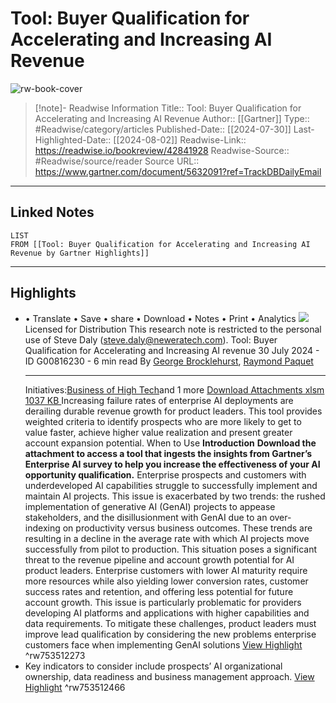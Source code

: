 # Tool: Buyer Qualification for Accelerating and Increasing AI Revenue

![rw-book-cover](https://emtemp.gcom.cloud/ngw/globalassets/gartner-tile.jpg)
<br>
>[!note]- Readwise Information
>Title:: Tool: Buyer Qualification for Accelerating and Increasing AI Revenue
>Author:: [[Gartner]]
>Type:: #Readwise/category/articles
>Published-Date:: [[2024-07-30]]
>Last-Highlighted-Date:: [[2024-08-02]]
>Readwise-Link:: https://readwise.io/bookreview/42841928
>Readwise-Source:: #Readwise/source/reader
>Source URL:: https://www.gartner.com/document/5632091?ref=TrackDBDailyEmail
--- 

## Linked Notes
```dataview
LIST
FROM [[Tool: Buyer Qualification for Accelerating and Increasing AI Revenue by Gartner Highlights]]
```

---

## Highlights
- • Translate
  • Save
  • share
  • Download
  • Notes
  • Print
  • Analytics
  ![](https://static.gartner.com/assets/common/images/gartner-black.png)
  Licensed for Distribution
  This research note is restricted to the personal use of Steve Daly (steve.daly@neweratech.com).
  Tool: Buyer Qualification for Accelerating and Increasing AI revenue
  30 July 2024 - ID G00816230 - 6 min read
  By [George Brocklehurst](https://www.gartner.com/analyst/becb03b97d), [Raymond Paquet](https://www.gartner.com/analyst/bfca09bb)
  * * *
  Initiatives:[Business of High Tech](https://www.gartner.com/explore/initiatives/overview/54025?ref=doc-constart)and 1 more
  [
  Download Attachments
  xlsm 1037 KB
  ](https://api.gartner.com/document/5632091/download/eyJ0aW1lIjoiMTcyMjYwNjIwNDMwNyIsInVzZXJJZCI6IjEzMjQ4OTI4MCIsInJlc0lkIjoiNTYzMjA5MSJ9/Buyer_Qualification_for_AI_Revenue.xlsm)
  Increasing failure rates of enterprise AI deployments are derailing durable revenue growth for product leaders. This tool provides weighted criteria to identify prospects who are more likely to get to value faster, achieve higher value realization and present greater account expansion potential.
  When to Use
  **Introduction**
  **Download the attachment to access a tool that ingests the insights from Gartner’s Enterprise AI survey to help you increase the effectiveness of your AI opportunity qualification.**
  Enterprise prospects and customers with underdeveloped AI capabilities struggle to successfully implement and maintain AI projects. This issue is exacerbated by two trends: the rushed implementation of generative AI (GenAI) projects to appease stakeholders, and the disillusionment with GenAI due to an over-indexing on productivity versus business outcomes. These trends are resulting in a decline in the average rate with which AI projects move successfully from pilot to production.
  This situation poses a significant threat to the revenue pipeline and account growth potential for AI product leaders. Enterprise customers with lower AI maturity require more resources while also yielding lower conversion rates, customer success rates and retention, and offering less potential for future account growth. This issue is particularly problematic for providers developing AI platforms and applications with higher capabilities and data requirements.
  To mitigate these challenges, product leaders must improve lead qualification by considering the new problems enterprise customers face when implementing GenAI solutions [View Highlight](https://readwise.io/open/753512273) ^rw753512273
- Key indicators to consider include prospects’ AI organizational ownership, data readiness and business management approach. [View Highlight](https://readwise.io/open/753512466) ^rw753512466
